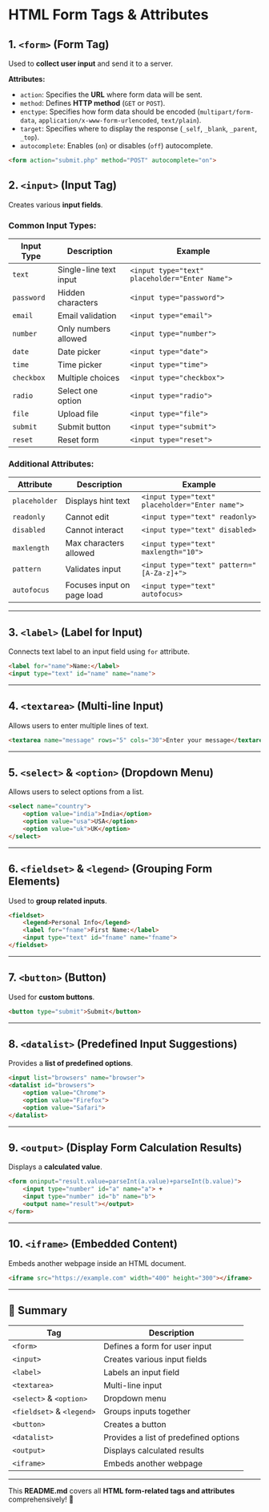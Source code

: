 # HTML Form Tags & Attributes

## 1. `<form>` (Form Tag)
Used to **collect user input** and send it to a server.

**Attributes:**
- `action`: Specifies the **URL** where form data will be sent.
- `method`: Defines **HTTP method** (`GET` or `POST`).
- `enctype`: Specifies how form data should be encoded (`multipart/form-data`, `application/x-www-form-urlencoded`, `text/plain`).
- `target`: Specifies where to display the response (`_self`, `_blank`, `_parent`, `_top`).
- `autocomplete`: Enables (`on`) or disables (`off`) autocomplete.

```html
<form action="submit.php" method="POST" autocomplete="on">
```

## 2. `<input>` (Input Tag)
Creates various **input fields**.

### Common Input Types:

| Input Type  | Description  | Example  |
|------------|------------|---------|
| `text` | Single-line text input | `<input type="text" placeholder="Enter Name">` |
| `password` | Hidden characters | `<input type="password">` |
| `email` | Email validation | `<input type="email">` |
| `number` | Only numbers allowed | `<input type="number">` |
| `date` | Date picker | `<input type="date">` |
| `time` | Time picker | `<input type="time">` |
| `checkbox` | Multiple choices | `<input type="checkbox">` |
| `radio` | Select one option | `<input type="radio">` |
| `file` | Upload file | `<input type="file">` |
| `submit` | Submit button | `<input type="submit">` |
| `reset` | Reset form | `<input type="reset">` |

### Additional Attributes:

| Attribute | Description | Example |
|------------|------------|---------|
| `placeholder` | Displays hint text | `<input type="text" placeholder="Enter name">` |
| `readonly` | Cannot edit | `<input type="text" readonly>` |
| `disabled` | Cannot interact | `<input type="text" disabled>` |
| `maxlength` | Max characters allowed | `<input type="text" maxlength="10">` |
| `pattern` | Validates input | `<input type="text" pattern="[A-Za-z]+">` |
| `autofocus` | Focuses input on page load | `<input type="text" autofocus>` |

---

## 3. `<label>` (Label for Input)
Connects text label to an input field using `for` attribute.

```html
<label for="name">Name:</label>
<input type="text" id="name" name="name">
```

---

## 4. `<textarea>` (Multi-line Input)
Allows users to enter multiple lines of text.

```html
<textarea name="message" rows="5" cols="30">Enter your message</textarea>
```

---

## 5. `<select>` & `<option>` (Dropdown Menu)
Allows users to select options from a list.

```html
<select name="country">
    <option value="india">India</option>
    <option value="usa">USA</option>
    <option value="uk">UK</option>
</select>
```

---

## 6. `<fieldset>` & `<legend>` (Grouping Form Elements)
Used to **group related inputs**.

```html
<fieldset>
    <legend>Personal Info</legend>
    <label for="fname">First Name:</label>
    <input type="text" id="fname" name="fname">
</fieldset>
```

---

## 7. `<button>` (Button)
Used for **custom buttons**.

```html
<button type="submit">Submit</button>
```

---

## 8. `<datalist>` (Predefined Input Suggestions)
Provides a **list of predefined options**.

```html
<input list="browsers" name="browser">
<datalist id="browsers">
    <option value="Chrome">
    <option value="Firefox">
    <option value="Safari">
</datalist>
```

---

## 9. `<output>` (Display Form Calculation Results)
Displays a **calculated value**.

```html
<form oninput="result.value=parseInt(a.value)+parseInt(b.value)">
    <input type="number" id="a" name="a"> +
    <input type="number" id="b" name="b">
    <output name="result"></output>
</form>
```

---

## 10. `<iframe>` (Embedded Content)
Embeds another webpage inside an HTML document.

```html
<iframe src="https://example.com" width="400" height="300"></iframe>
```

---

## 🎯 Summary

| Tag | Description |
|------|------------|
| `<form>` | Defines a form for user input |
| `<input>` | Creates various input fields |
| `<label>` | Labels an input field |
| `<textarea>` | Multi-line input |
| `<select>` & `<option>` | Dropdown menu |
| `<fieldset>` & `<legend>` | Groups inputs together |
| `<button>` | Creates a button |
| `<datalist>` | Provides a list of predefined options |
| `<output>` | Displays calculated results |
| `<iframe>` | Embeds another webpage |

---

This **README.md** covers all **HTML form-related tags and attributes** comprehensively! 🚀

